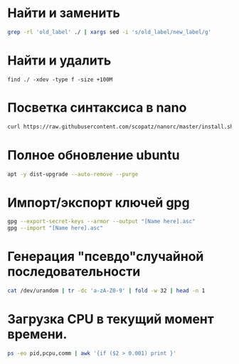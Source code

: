 # Найти и заменить
```sh
grep -rl 'old_label' ./ | xargs sed -i 's/old_label/new_label/g'  
```
# Найти и удалить
``` 
find ./ -xdev -type f -size +100M
```
# Посветка синтаксиса в nano
```sh
curl https://raw.githubusercontent.com/scopatz/nanorc/master/install.sh | sh 
```
# Полное обновление ubuntu
```sh
apt -y dist-upgrade --auto-remove --purge 
```
# Импорт/экспорт ключей gpg
```sh
gpg --export-secret-keys --armor --output "[Name here].asc"
gpg --import "[Name here].asc"
```
# Генерация "псевдо"случайной последовательности
```sh
cat /dev/urandom | tr -dc 'a-zA-Z0-9' | fold -w 32 | head -n 1  
```
# Загрузка CPU в текущий момент времени.
```sh
ps -eo pid,pcpu,comm | awk '{if ($2 > 0.001) print }' 
```
